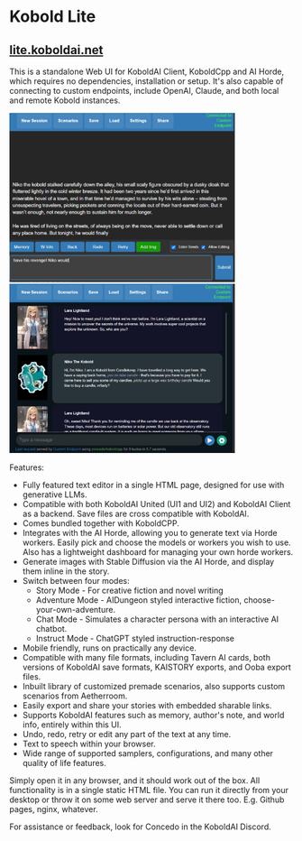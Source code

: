 # Kobold Lite
## [lite.koboldai.net](https://lite.koboldai.net)

This is a standalone Web UI for KoboldAI Client, KoboldCpp and AI Horde, which requires no dependencies, installation or setup. It's also capable of connecting to custom endpoints, include OpenAI, Claude, and both local and remote Kobold instances.

![Preview](preview.png)
![Preview2](preview2.png)

Features:
- Fully featured text editor in a single HTML page, designed for use with generative LLMs.
- Compatible with both KoboldAI United (UI1 and UI2) and KoboldAI Client as a backend. Save files are cross compatible with KoboldAI.
- Comes bundled together with KoboldCPP.
- Integrates with the AI Horde, allowing you to generate text via Horde workers. Easily pick and choose the models or workers you wish to use. Also has a lightweight dashboard for managing your own horde workers.
- Generate images with Stable Diffusion via the AI Horde, and display them inline in the story.
- Switch between four modes:
    - Story Mode - For creative fiction and novel writing
    - Adventure Mode - AIDungeon styled interactive fiction, choose-your-own-adventure.
    - Chat Mode - Simulates a character persona with an interactive AI chatbot.
    - Instruct Mode - ChatGPT styled instruction-response
- Mobile friendly, runs on practically any device.
- Compatible with many file formats, including Tavern AI cards, both versions of KoboldAI save formats, KAISTORY exports, and Ooba export files.
- Inbuilt library of customized premade scenarios, also supports custom scenarios from Aetherroom.
- Easily export and share your stories with embedded sharable links.
- Supports KoboldAI features such as memory, author's note, and world info, entirely within this UI.
- Undo, redo, retry or edit any part of the text at any time.
- Text to speech within your browser.
- Wide range of supported samplers, configurations, and many other quality of life features.

Simply open it in any browser, and it should work out of the box. All functionality is in a single static HTML file. You can run it directly from your desktop or throw it on some web server and serve it there too. E.g. Github pages, nginx, whatever.

For assistance or feedback, look for Concedo in the KoboldAI Discord.